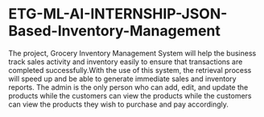 # ETG-ML-AI-INTERNSHIP-JSON-Based-Inventory-Management
The project, Grocery Inventory Management System will help the business track sales activity and inventory easily to ensure that transactions are completed successfully.With the use of this system, the retrieval process will speed up and be able to generate immediate sales and inventory reports. The admin is the only person who can add, edit, and update the products while the customers can view the products while the customers can view the products they wish to purchase and pay accordingly.
